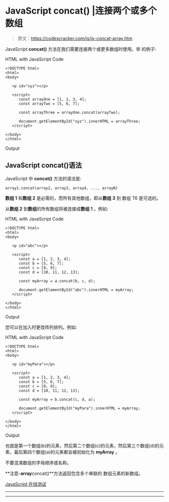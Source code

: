 # JavaScript concat() |连接两个或多个数组

> 原文：<https://codescracker.com/js/js-concat-array.htm>

JavaScript **concat()** 方法在我们需要连接两个或更多数组时使用。举 的例子:

HTML with JavaScript Code

```
<!DOCTYPE html>
<html>
<body>

   <p id="xyz"></p>

   <script>
      const arrayOne = [1, 2, 3, 4];
      const arrayTwo = [5, 6, 7];

      const arrayThree = arrayOne.concat(arrayTwo);

      document.getElementById("xyz").innerHTML = arrayThree;
   </script>

</body>
</html>
```

Output

## JavaScript concat()语法

JavaScript 中 **concat()** 方法的语法是:

```
array1.concat(array2, array3, array4, ..., arrayN)
```

**数组 1** 和**数组 2** 是必需的，而所有其他数组，即从**数组 3** 到 数组 T6 是可选的。

从**数组 2** 到**数组**的所有数组将被连接成**数组 1** 。例如:

HTML with JavaScript Code

```
<!DOCTYPE html>
<html>
<body>

   <p id="abc"></p>

   <script>
      const a = [1, 2, 3, 4];
      const b = [5, 6, 7];
      const c = [8, 9];
      const d = [10, 11, 12, 13];

      const myArray = a.concat(b, c, d);

      document.getElementById("abc").innerHTML = myArray;
   </script>

</body>
</html>
```

Output

您可以在加入时更改阵列排列。例如:

HTML with JavaScript Code

```
<!DOCTYPE html>
<html>
<body>

   <p id="myPara"></p>

   <script>
      const a = [1, 2, 3, 4];
      const b = [5, 6, 7];
      const c = [8, 9];
      const d = [10, 11, 12, 13];

      const myArray = b.concat(c, d, a);

      document.getElementById("myPara").innerHTML = myArray;
   </script>

</body>
</html>
```

Output

也就是第一个数组(b)的元素，然后第二个数组(c)的元素，然后第三个数组(d)的元素，最后第四个数组(a)的元素都会被初始化为 **myArray** 。

不要混淆数组的字母顺序或名称。

**注意-**array**concat()**方法返回包含多个串联的 数组元素的新数组。

[JavaScript 在线测试](/exam/showtest.php?subid=6)

* * *

* * *